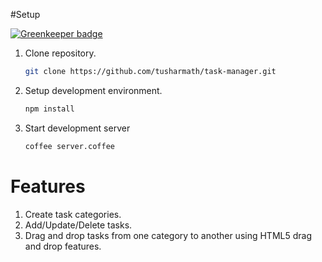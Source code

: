 #Setup

[![Greenkeeper badge](https://badges.greenkeeper.io/tusharmath/task-manager.svg)](https://greenkeeper.io/)

1. Clone repository.

	```bash
	git clone https://github.com/tusharmath/task-manager.git
	```

2. Setup development environment.

	```bash
	npm install
	```

3. Start development server

	```bash
	coffee server.coffee
	```

# Features
1. Create task categories.
2. Add/Update/Delete tasks.
3. Drag and drop tasks from one category to another using HTML5 drag and drop features.